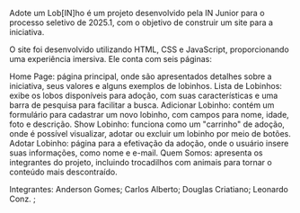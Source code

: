 Adote um Lob[IN]ho é um projeto desenvolvido pela IN Junior para o processo seletivo de 2025.1, com o objetivo de construir um site para a iniciativa.

O site foi desenvolvido utilizando HTML, CSS e JavaScript, proporcionando uma experiência imersiva. Ele conta com seis páginas:

Home Page: página principal, onde são apresentados detalhes sobre a iniciativa, seus valores e alguns exemplos de lobinhos.
Lista de Lobinhos: exibe os lobos disponíveis para adoção, com suas características e uma barra de pesquisa para facilitar a busca.
Adicionar Lobinho: contém um formulário para cadastrar um novo lobinho, com campos para nome, idade, foto e descrição.
Show Lobinho: funciona como um "carrinho" de adoção, onde é possível visualizar, adotar ou excluir um lobinho por meio de botões.
Adotar Lobinho: página para a efetivação da adoção, onde o usuário insere suas informações, como nome e e-mail.
Quem Somos: apresenta os integrantes do projeto, incluindo trocadilhos com animais para tornar o conteúdo mais descontraído.

Integrantes:
Anderson Gomes;
Carlos Alberto;
Douglas Criatiano;
Leonardo Conz.
;
